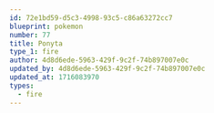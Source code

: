 ```yaml
---
id: 72e1bd59-d5c3-4998-93c5-c86a63272cc7
blueprint: pokemon
number: 77
title: Ponyta
type_1: fire
author: 4d8d6ede-5963-429f-9c2f-74b897007e0c
updated_by: 4d8d6ede-5963-429f-9c2f-74b897007e0c
updated_at: 1716083970
types:
  - fire
---
```

